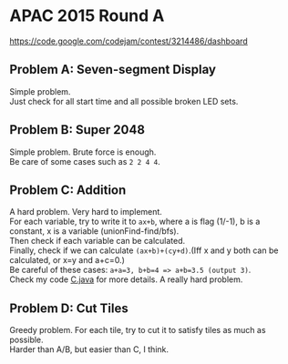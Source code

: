 # APAC 2015 Round A
https://code.google.com/codejam/contest/3214486/dashboard

## Problem A: Seven-segment Display

Simple problem.  
Just check for all start time and all possible broken LED sets.

## Problem B: Super 2048

Simple problem. Brute force is enough.  
Be care of some cases such as `2 2 4 4`.
 
## Problem C: Addition

A hard problem. Very hard to implement.  
For each variable, try to write it to `ax+b`, where a is flag (1/-1), b is a constant,
x is a variable (unionFind-find/bfs).  
Then check if each variable can be calculated.  
Finally, check if we can calculate `(ax+b)+(cy+d)`.(Iff x and y both can be calculated, or x=y and a+c=0.)  
Be careful of these cases:
`a+a=3, b+b=4 => a+b=3.5 (output 3)`.  
Check my code [C.java](C.java) for more details. A really hard problem.

## Problem D: Cut Tiles

Greedy problem. For each tile, try to cut it to satisfy tiles as much as possible.  
Harder than A/B, but easier than C, I think.

